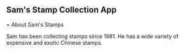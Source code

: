 Sam's Stamp Collection App
---

= About Sam's Stamps

Sam has been collecting stamps since 1981. He has a wide variety of expensive and exotic Chinese stamps.


